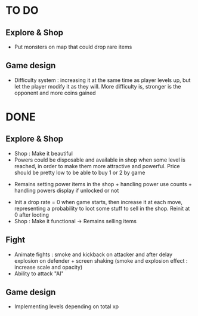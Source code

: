 # TO DO

## Explore & Shop

* Put monsters on map that could drop rare items 



## Game design
* Difficulty system : increasing it at the same time as player levels up, but let the player modify it as they will. More difficulty is, stronger is the opponent and more coins gained

# DONE

## Explore & Shop
* Shop : Make it beautiful
* Powers could be disposable and available in shop when some level is reached, in order to make them more attractive and powerful. Price should be pretty low to be able to buy 1 or 2 by game
- Remains setting power items in the shop + handling power use counts + handling powers display if unlocked or not
* Init a drop rate = 0 when game starts, then increase it at each move, representing a probability to loot some stuff to sell in the shop. Reinit at 0 after looting
* Shop : Make it functional -> Remains selling items


## Fight
* Animate fights : smoke and kickback on attacker and after delay explosion on defender + screen shaking (smoke and explosion effect : increase scale and opacity)
* Ability to attack "AI"

## Game design
* Implementing levels depending on total xp
